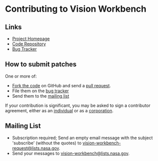 # Contributing to Vision Workbench

## Links
- [Project Homepage][home]
- [Code Repository][repo]
- [Bug Tracker][bugs]

## How to submit patches
One or more of:

- [Fork the code](http://help.github.com/forking/) on GitHub and send a [pull request](http://github.com/guides/pull-requests).
- File them on the [bug tracker][bugs]
- Send them to the [mailing list][list]

If your contribution is significant, you may be asked to sign a contributor agreement, either as an [individual][clai] or as a [corporation][clac].

## Mailing List
- Subscription required; Send an empty email message with the subject 'subscribe' (without the quotes) to [vision-workbench-request@lists.nasa.gov][listr].
- Send your messages to [vision-workbench@lists.nasa.gov][list].

[home]: http://ti.arc.nasa.gov/projects/visionworkbench
[repo]: http://github.com/visionworkbench/visionworkbench
[bugs]: http://github.com/visionworkbench/visionworkbench/issues
[list]: mailto:vision-workbench@lists.nasa.gov
[listr]: mailto:vision-workbench-request@lists.nasa.gov
[clac]: http://ti.arc.nasa.gov/m/project/nasa-vision-workbench/VW-CLA-Corp.pdf
[clai]: http://ti.arc.nasa.gov/m/project/nasa-vision-workbench/VW-CLA-Individual.pdf
